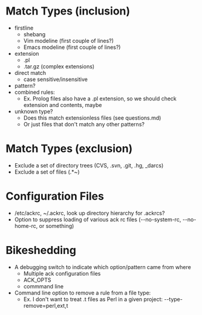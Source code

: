 # Match Types (inclusion)

- firstline
  - shebang
  - Vim modeline (first couple of lines?)
  - Emacs modeline (first couple of lines?)
- extension
  - .pl
  - .tar.gz (complex extensions)
- direct match
  - case sensitive/insensitive
- pattern?
- combined rules:
  - Ex. Prolog files also have a .pl extension, so we should check extension and contents, maybe
- unknown type?
  - Does this match extensionless files (see questions.md)
  - Or just files that don't match any other patterns?

# Match Types (exclusion)

- Exclude a set of directory trees (CVS, .svn, .git, .hg, \_darcs)
- Exclude a set of files (.\*~)

# Configuration Files

- /etc/ackrc, ~/.ackrc, look up directory hierarchy for .ackrcs?
- Option to suppress loading of various ack rc files (--no-system-rc, --no-home-rc, or something)

# Bikeshedding

- A debugging switch to indicate which option/pattern came from where
  - Multiple ack configuration files
  - ACK\_OPTS
  - commmand line
- Command line option to remove a rule from a file type:
  - Ex. I don't want to treat .t files as Perl in a given project: --type-remove=perl,ext,t
